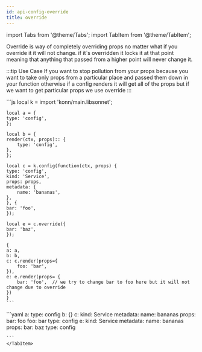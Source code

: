 ```yaml
---
id: api-config-override
title: override
---
```

import Tabs from '@theme/Tabs';
import TabItem from '@theme/TabItem';

Override is way of completely overriding props no matter what if you override it it will not change.
if it`s overridden it locks it at that point meaning that anything that passed from a higher point will never change it.


:::tip Use Case
If you want to stop pollution from your props because you want to take only props from a particular place and passed them down in your function
otherwise if a config renders it will get all of the props but if we want to get particular props we use override
:::

<Tabs>
    <TabItem value="jsonnet" label="Jsonnet" default>
    ```js
    local k = import 'konn/main.libsonnet';

    local a = {
    type: 'config',
    };

    local b = {
    render(ctx, props):: {
        type: 'config',
    },
    };

    local c = k.config(function(ctx, props) {
    type: 'config',
    kind: 'Service',
    props: props,
    metadata: {
        name: 'bananas',
    },
    }, {
    bar: 'foo',
    });

    local e = c.override({
    bar: 'baz',
    });

    {
    a: a, 
    b: b,
    c: c.render(props={
        foo: 'bar',
    }),
    e: e.render(props= {
        bar: 'foo',  // we try to change bar to foo here but it will not change due to override
    })
    }
    ```
  </TabItem>
  <TabItem value="yaml" label="YAML Output">
    ```yaml
    a:
    type: config
    b: {}
    c:
    kind: Service
    metadata:
        name: bananas
    props:
        bar: foo
        foo: bar
    type: config
    e:
    kind: Service
    metadata:
        name: bananas
    props:
        bar: baz
    type: config

    ```
    </TabItem>
</Tabs>